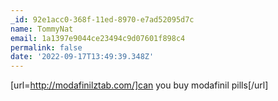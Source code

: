 ```yaml
---
_id: 92e1acc0-368f-11ed-8970-e7ad52095d7c
name: TommyNat
email: 1a1397e9044ce23494c9d07601f898c4
permalink: false
date: '2022-09-17T13:49:39.348Z'
---
```

[url=http://modafinilztab.com/]can you buy modafinil pills[/url]
